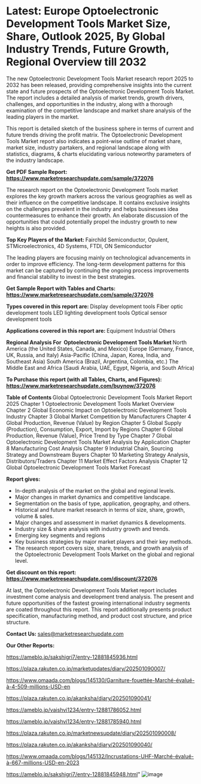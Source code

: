 # Latest: Europe Optoelectronic Development Tools Market Size, Share, Outlook 2025, By Global Industry Trends, Future Growth, Regional Overview till 2032

The new Optoelectronic Development Tools Market research report 2025 to 2032 has been released, providing comprehensive insights into the current state and future prospects of the Optoelectronic Development Tools Market. The report includes a detailed analysis of market trends, growth drivers, challenges, and opportunities in the industry, along with a thorough examination of the competitive landscape and market share analysis of the leading players in the market.

This report is detailed sketch of the business sphere in terms of current and future trends driving the profit matrix. The Optoelectronic Development Tools Market report also indicates a point-wise outline of market share, market size, industry partakers, and regional landscape along with statistics, diagrams, &amp; charts elucidating various noteworthy parameters of the industry landscape.

<strong><b>Get PDF Sample Report: <a href=https://www.marketresearchupdate.com/sample/372076>https://www.marketresearchupdate.com/sample/372076</a></b></strong>

The research report on the Optoelectronic Development Tools market explores the key growth markers across the various geographies as well as their influence on the competitive landscape. It contains exclusive insights on the challenges prevalent in the industry and helps businesses idea countermeasures to enhance their growth. An elaborate discussion of the opportunities that could potentially propel the industry growth to new heights is also provided.

<strong><b>Top Key Players of the Market:
</b></strong>Fairchild Semiconductor, Opulent, STMicroelectronics, 4D Systems, FTDI, ON Semiconductor<strong><b>
</b></strong>

The leading players are focusing mainly on technological advancements in order to improve efficiency. The long-term development patterns for this market can be captured by continuing the ongoing process improvements and financial stability to invest in the best strategies.

<strong><b>Get Sample Report with Tables and Charts: <a href=https://www.marketresearchupdate.com/sample/372076>https://www.marketresearchupdate.com/sample/372076</a></b></strong>

<strong><b>Types covered in this report are:
</b></strong>Display development tools
Fiber optic development tools
LED lighting development tools
Optical sensor development tools<strong><b>
</b></strong>

<strong><b>Applications covered in this report are:
</b></strong>Equipment
Industrial
Others<strong><b>
</b></strong>

<strong><b>Regional Analysis For  Optoelectronic Development Tools Market</b></strong><strong><b>
</b></strong>North America (the United States, Canada, and Mexico)
Europe (Germany, France, UK, Russia, and Italy)
Asia-Pacific (China, Japan, Korea, India, and Southeast Asia)
South America (Brazil, Argentina, Colombia, etc.)
The Middle East and Africa (Saudi Arabia, UAE, Egypt, Nigeria, and South Africa)

<strong><b>To Purchase this report (with all Tables, Charts, and Figures): <a href=https://www.marketresearchupdate.com/buynow/372076>https://www.marketresearchupdate.com/buynow/372076</a></b></strong>

<strong><b>Table of Contents</b></strong><strong><b>
</b></strong>Global Optoelectronic Development Tools Market Report 2025
Chapter 1 Optoelectronic Development Tools Market Overview
Chapter 2 Global Economic Impact on Optoelectronic Development Tools Industry
Chapter 3 Global Market Competition by Manufacturers
Chapter 4 Global Production, Revenue (Value) by Region
Chapter 5 Global Supply (Production), Consumption, Export, Import by Regions
Chapter 6 Global Production, Revenue (Value), Price Trend by Type
Chapter 7 Global Optoelectronic Development Tools Market Analysis by Application
Chapter 8 Manufacturing Cost Analysis
Chapter 9 Industrial Chain, Sourcing Strategy and Downstream Buyers
Chapter 10 Marketing Strategy Analysis, Distributors/Traders
Chapter 11 Market Effect Factors Analysis
Chapter 12 Global Optoelectronic Development Tools Market Forecast

<strong><b>Report gives:</b></strong>

- In-depth analysis of the market on the global and regional levels.
- Major changes in market dynamics and competitive landscape.
- Segmentation on the basis of type, application, geography, and others.
- Historical and future market research in terms of size, share, growth, volume &amp; sales.
- Major changes and assessment in market dynamics &amp; developments.
- Industry size &amp; share analysis with industry growth and trends.
- Emerging key segments and regions
- Key business strategies by major market players and their key methods.
- The research report covers size, share, trends, and growth analysis of the Optoelectronic Development Tools Market on the global and regional level.

<strong><b>Get discount on this report: <a href=https://www.marketresearchupdate.com/discount/372076>https://www.marketresearchupdate.com/discount/372076</a></b></strong>

At last, the Optoelectronic Development Tools Market report includes investment come analysis and development trend analysis. The present and future opportunities of the fastest growing international industry segments are coated throughout this report. This report additionally presents product specification, manufacturing method, and product cost structure, and price structure.

<strong><b>Contact Us:
</b></strong>sales@marketresearchupdate.com

<strong>Our Other Reports:</strong>

<a href=https://ameblo.jp/sakshigri7/entry-12881845936.html>https://ameblo.jp/sakshigri7/entry-12881845936.html</a>

<a href=https://plaza.rakuten.co.jp/marketupdates/diary/202501090007/>https://plaza.rakuten.co.jp/marketupdates/diary/202501090007/</a>

<a href=https://www.omaada.com/blogs/145130/Garniture-fouettée-Marché-évalué-à-4-509-millions-USD-en>https://www.omaada.com/blogs/145130/Garniture-fouettée-Marché-évalué-à-4-509-millions-USD-en</a>

<a href=https://plaza.rakuten.co.jp/akanksha/diary/202501090041/>https://plaza.rakuten.co.jp/akanksha/diary/202501090041/</a>

<a href=https://ameblo.jp/vaishvi1234/entry-12881786052.html>https://ameblo.jp/vaishvi1234/entry-12881786052.html</a>

<a href=https://ameblo.jp/vaishvi1234/entry-12881785940.html>https://ameblo.jp/vaishvi1234/entry-12881785940.html</a>

<a href=https://plaza.rakuten.co.jp/marketnewsupdate/diary/202501090008/>https://plaza.rakuten.co.jp/marketnewsupdate/diary/202501090008/</a>

<a href=https://plaza.rakuten.co.jp/akanksha/diary/202501090040/>https://plaza.rakuten.co.jp/akanksha/diary/202501090040/</a>

<a href=https://www.omaada.com/blogs/145132/Incrustations-UHF-Marché-évalué-à-667-millions-USD-en-2023>https://www.omaada.com/blogs/145132/Incrustations-UHF-Marché-évalué-à-667-millions-USD-en-2023</a>

<a href=https://ameblo.jp/sakshigri7/entry-12881845948.html>https://ameblo.jp/sakshigri7/entry-12881845948.html</a>"
![image](https://github.com/user-attachments/assets/8b3bd4c2-eccd-45a3-84c3-79e83ae78e52)

